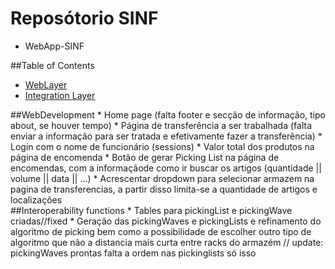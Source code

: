 # Reposótorio SINF

- WebApp-SINF

##Table of Contents
* [WebLayer](#web)
* [Integration Layer](#integration)

<div id='web'>
##WebDevelopment
* Home page (falta footer e secção de informação, tipo about, se houver tempo)
* Página de transferência a ser trabalhada (falta enviar a informação para ser tratada e efetivamente fazer a transferência) 
* Login com o nome de funcionário (sessions)
* Valor total dos produtos na página de encomenda
* Botão de gerar Picking List na página de encomendas, com a informaçãode como ir buscar os artigos (quantidade || volume || data || ...)
* Acrescentar dropdown para selecionar armazem na pagina de transferencias, a partir disso limita-se a quantidade de artigos e localizações


<div id='integration'>
##Interoperability functions
* Tables para pickingList e pickingWave criadas//fixed
* Geração das pickingWaves e pickingLists e refinamento do algoritmo de picking bem como a possibilidade de escolher outro tipo de algoritmo que não a distancia mais curta entre racks do armazém // update: pickingWaves prontas falta a ordem nas pickinglists só isso
